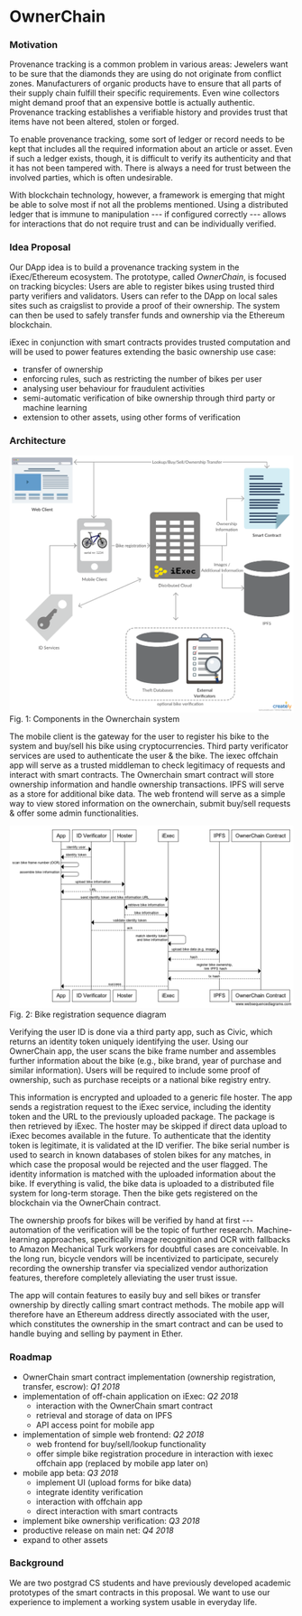 # OwnerChain

### Motivation

Provenance tracking is a common problem in various areas: Jewelers want to be sure that the diamonds they are using do not originate from conflict zones. Manufacturers of organic products have to ensure that all parts of their supply chain fulfill their specific requirements. Even wine collectors might demand proof that an expensive bottle is actually authentic. Provenance tracking establishes a verifiable history and provides trust that items have not been altered, stolen or forged.

To enable provenance tracking, some sort of ledger or record needs to be kept that includes all the required information about an article or asset. Even if such a ledger exists, though, it is difficult to verify its authenticity and that it has not been tampered with. There is always a need for trust between the involved parties, which is often undesirable.

With blockchain technology, however, a framework is emerging that might be able to solve most if not all the problems mentioned. Using a distributed ledger that is immune to manipulation --- if configured correctly --- allows for interactions that do not require trust and can be individually verified.

### Idea Proposal
Our DApp idea is to build a provenance tracking system in the iExec/Ethereum ecosystem. The prototype, called *OwnerChain*, is focused on tracking bicycles: Users are able to register bikes using trusted third party verifiers and validators. Users can refer to the DApp on local sales sites such as craigslist to provide a proof of their ownership. The system can then be used to safely transfer funds and ownership via the Ethereum blockchain.

iExec in conjunction with smart contracts provides trusted computation and will be used to power features extending the basic ownership use case:

- transfer of ownership
- enforcing rules, such as restricting the number of bikes per user
- analysing user behaviour for fraudulent activities
- semi-automatic verification of bike ownership through third party or machine learning
- extension to other assets, using other forms of verification




### Architecture
![Components](images/component_diagram.png)
Fig. 1: Components in the Ownerchain system

The mobile client is the gateway for the user to register his bike to the system and buy/sell his bike using cryptocurrencies.
Third party verificator services are used to authenticate the user & the bike.
The iexec offchain app will serve as a trusted middleman to check legitimacy of requests and interact with smart contracts.
The Ownerchain smart contract will store ownership information and handle ownership transactions. IPFS will serve as a store for additional bike data.
The web frontend will serve as a simple way to view stored information on the ownerchain, submit buy/sell requests & offer some admin functionalities.

![Bike registration sequence](images/sequence_diagramm.png)
Fig. 2: Bike registration sequence diagram

Verifying the user ID is done via a third party app, such as Civic, which returns an identity token uniquely identifying the user. Using our OwnerChain app, the user scans the bike frame number and assembles further information about the bike (e.g., bike brand, year of purchase and similar information). Users will be required to include some proof of ownership, such as purchase receipts or a national bike registry entry.

This information is encrypted and uploaded to a generic file hoster. The app sends a registration request to the iExec service, including the identity token and the URL to the previously uploaded package. The package is then retrieved by iExec. The hoster may be skipped if direct data upload to iExec becomes available in the future. To authenticate that the identity token is legitimate, it is validated at the ID verifier. The bike serial number is used to search in known databases of stolen bikes for any matches, in which case the proposal would be rejected and the user flagged. The identity information is matched with the uploaded information about the bike. If everything is valid, the bike data is uploaded to a distributed file system for long-term storage. Then the bike gets registered on the blockchain via the OwnerChain contract.

The ownership proofs for bikes will be verified by hand at first --- automation of the verification will be the topic of further research. Machine-learning approaches, specifically image recognition and OCR with fallbacks to Amazon Mechanical Turk workers for doubtful cases are conceivable. In the long run, bicycle vendors will be incentivized to participate, securely recording the ownership transfer via specialized vendor authorization features, therefore completely alleviating the user trust issue.

The app will contain features to easily buy and sell bikes or transfer ownership by directly calling smart contract methods. The mobile app will therefore have an Ethereum address directly associated with the user, which constitutes the ownership in the smart contract and can be used to handle buying and selling by payment in Ether. 

### Roadmap
- OwnerChain smart contract implementation (ownership registration, transfer, escrow): *Q1 2018*
- implementation of off-chain application on iExec: *Q2 2018*
  - interaction with the OwnerChain smart contract    
  - retrieval and storage of data on IPFS
  - API access point for mobile app 
- implementation of simple web frontend: *Q2 2018*
   - web frontend for buy/sell/lookup functionality
   - offer simple bike registration procedure in interaction with iexec offchain app (replaced by mobile app later on)
- mobile app beta: *Q3 2018*
  - implement UI (upload forms for bike data) 
  - integrate identity verification 
  - interaction with offchain app
  - direct interaction with smart contracts 
- implement bike ownership verification: *Q3 2018*
- productive release on main net: *Q4 2018*
- expand to other assets 

### Background
We are two postgrad CS students and have previously developed academic prototypes of the smart contracts in this proposal. We want to use our experience to implement a working system usable in everyday life.
